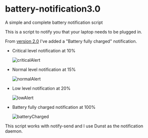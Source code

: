 # battery-notification3.0
 A simple and complete battery notification script 

This is a script to notify you that your laptop needs to be plugged in.

From [version 2.0](https://github.com/enigmatic-system/battery-notification2.0) I've added a "Battery fully charged" notification.

  - Critical level notification at 10%
  
      ![criticalAlert](https://i.imgur.com/e19xBU3.png)
      
  - Normal level notification at 15%
  
      ![normalAlert](https://i.imgur.com/cyBHsC7.png?1)
      
  - Low level notification at 20%
  
      ![lowAlert](https://i.imgur.com/ed7e9cr.png)
  
  - Battery fully charged notification at 100%
  
      ![batteryCharged](https://i.imgur.com/6rdveLY.png)

This script works with notify-send and I use Dunst as the notification daemon.
